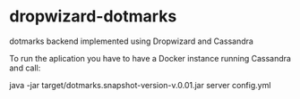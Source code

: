 dropwizard-dotmarks
===================

dotmarks backend implemented using Dropwizard and Cassandra

To run the aplication you have to have a Docker instance running Cassandra and call:

  java -jar target/dotmarks.snapshot-version-v.0.01.jar server config.yml
  

